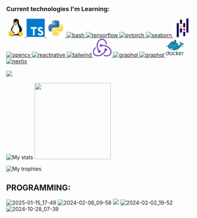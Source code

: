 <h3 align="left">Current technologies I'm Learning:</h3>
<a href="https://www.linux.org/" target="_blank" rel="noreferrer"> <img src="https://raw.githubusercontent.com/devicons/devicon/master/icons/linux/linux-original.svg" alt="linux" width="50" height="50"/> </a> <a href="https://www.typescriptlang.org/" target="_blank" rel="noreferrer"> <img src="https://raw.githubusercontent.com/devicons/devicon/master/icons/typescript/typescript-original.svg" alt="typescript" width="50" height="50"/> </a> <a href="https://www.python.org" target="_blank" rel="noreferrer"> <img src="https://raw.githubusercontent.com/devicons/devicon/master/icons/python/python-original.svg" alt="python" width="50" height="50"/> </a> <a href="https://www.gnu.org/software/bash/" target="_blank" rel="noreferrer"> <img src="https://www.vectorlogo.zone/logos/gnu_bash/gnu_bash-icon.svg" alt="bash" width="50" height="50"/> </a> <a href="https://www.tensorflow.org" target="_blank" rel="noreferrer"> <img src="https://www.vectorlogo.zone/logos/tensorflow/tensorflow-icon.svg" alt="tensorflow" width="50" height="50"/> </a> <a href="https://pytorch.org/" target="_blank" rel="noreferrer"> <img src="https://www.vectorlogo.zone/logos/pytorch/pytorch-icon.svg" alt="pytorch" width="50" height="50"/> </a> <a href="https://seaborn.pydata.org/" target="_blank" rel="noreferrer"> <img src="https://upload.wikimedia.org/wikipedia/commons/thumb/0/01/Created_with_Matplotlib-logo.svg/2048px-Created_with_Matplotlib-logo.svg.png" alt="seaborn" width="50" height="50"/> </a> <a href="https://pandas.pydata.org/" target="_blank" rel="noreferrer"> <img src="https://raw.githubusercontent.com/devicons/devicon/2ae2a900d2f041da66e950e4d48052658d850630/icons/pandas/pandas-original.svg" alt="pandas" width="50" height="50"/> </a> <a href="https://opencv.org/" target="_blank" rel="noreferrer"> <img src="https://www.vectorlogo.zone/logos/opencv/opencv-icon.svg" alt="opencv" width="50" height="50"/> </a> <a href="https://reactnative.dev/" target="_blank" rel="noreferrer"> <img src="https://reactnative.dev/img/header_logo.svg" alt="reactnative" width="50" height="50"/> </a> <a href="https://tailwindcss.com/" target="_blank" rel="noreferrer"> <img src="https://www.vectorlogo.zone/logos/tailwindcss/tailwindcss-icon.svg" alt="tailwind" width="50" height="50"/> </a> <a href="https://redux.js.org" target="_blank" rel="noreferrer"> <img src="https://raw.githubusercontent.com/devicons/devicon/master/icons/redux/redux-original.svg" alt="redux" width="50" height="50"/> </a> <a href="https://supabase.com" target="_blank" rel="noreferrer"> <img src="https://seeklogo.com/images/S/supabase-logo-DCC676FFE2-seeklogo.com.png" alt="graphql" width="50" height="50"/> </a> <a href="https://graphql.org" target="_blank" rel="noreferrer"> <img src="https://www.vectorlogo.zone/logos/graphql/graphql-icon.svg" alt="graphql" width="50" height="50"/> </a> <a href="https://www.docker.com/" target="_blank" rel="noreferrer"> <img src="https://raw.githubusercontent.com/devicons/devicon/master/icons/docker/docker-original-wordmark.svg" alt="docker" width="50" height="50"/> </a> <a href="https://nextjs.org/" target="_blank" rel="noreferrer"> <img src="https://cdn.worldvectorlogo.com/logos/nextjs-2.svg" alt="nextjs" width="50" height="50"/> </a>

</br>
<br>
<a href="https://wakatime.com/@18171ecc-eef2-4ac3-ad66-e9090f4840fe">
    <img src="https://wakatime.com/badge/user/18171ecc-eef2-4ac3-ad66-e9090f4840fe.svg" width="248">
</a>

![My stats](https://github-readme-stats.vercel.app/api?username=LukasOSmith&show_icons=true&theme=dark) <img src="https://akashgutha.gallerycdn.vsassets.io/extensions/akashgutha/qiksit-snippets/0.0.8/1539627816844/Microsoft.VisualStudio.Services.Icons.Default" width="205" height="205">

![My trophies](https://github-profile-trophy.vercel.app/?username=lukasosmith&theme=darkhub&column=-1&margin-w=15&show_icons=true&rank_icon=github)


## PROGRAMMING:

![2025-01-15_17-49](https://github.com/user-attachments/assets/bccb119d-f153-440e-95a5-b28a05199ef8)
![2024-02-06_09-58](https://github.com/LukasOSmith/LukasOSmith/assets/135868602/b513b4c9-a8b6-4faa-a526-036c5e4f528d) ![](https://media.discordapp.net/attachments/1133182568343285880/1197660784973598790/Screenshot_20240115_190633_Instagram.png?=&width=150&height=100) ![2024-02-02_19-52](https://github.com/LukasOSmith/LukasOSmith/assets/135868602/4391a960-0097-48f5-9bb3-852c496f19b2) ![2024-10-28_07-39](https://github.com/user-attachments/assets/5905e4db-bb60-416b-bd5e-d9d5c4fc8742) 
